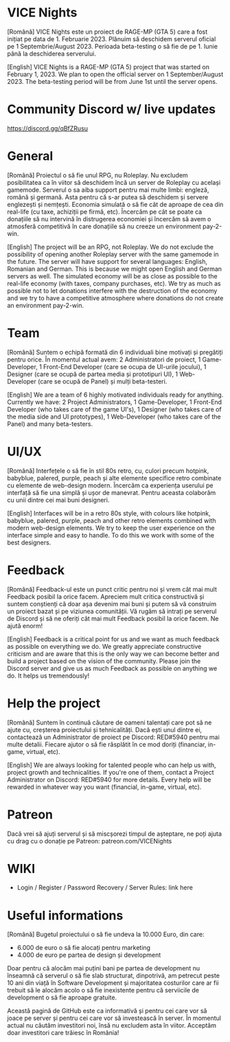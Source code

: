 # VICE Nights
[Română]
VICE Nights este un proiect de RAGE-MP (GTA 5) care a fost inițiat pe data de 1. Februarie 2023.
Plănuim să deschidem serverul oficial pe 1 Septembrie/August 2023.
Perioada beta-testing o să fie de pe 1. Iunie până la deschiderea serverului.

[English]
VICE Nights is a RAGE-MP (GTA 5) project that was started on February 1, 2023.
We plan to open the official server on 1 September/August 2023.
The beta-testing period will be from June 1st until the server opens.

# Community Discord w/ live updates
https://discord.gg/qBfZRusu

# General

[Română]
Proiectul o să fie unul RPG, nu Roleplay. Nu excludem posibilitatea ca în viitor să deschidem încă un server de Roleplay cu același gamemode. Serverul o sa aiba support
pentru mai multe limbi: engleză, română și germană. Asta pentru că s-ar putea să deschidem și servere englezești și nemțești. 
Economia simulată o să fie cât de aproape de cea din real-life (cu taxe, achiziții pe firmă, etc). 
Încercăm pe cât se poate ca donațiile să nu intervină în distrugerea economiei și încercăm să avem o atmosferă competitivă în care donațiile să nu creeze un environment
pay-2-win.

[English]
The project will be an RPG, not Roleplay. We do not exclude the possibility of opening another Roleplay server with the same gamemode in the future. The server will have support
for several languages: English, Romanian and German. This is because we might open English and German servers as well. 
The simulated economy will be as close as possible to the real-life economy (with taxes, company purchases, etc). 
We try as much as possible not to let donations interfere with the destruction of the economy and we try to have a competitive atmosphere where donations do not create an environment
pay-2-win.

# Team

[Română] Suntem o echipă formată din 6 individuali bine motivați și pregătiți pentru orice. 
În momentul actual avem: 2 Administratori de proiect, 1 Game-Developer, 1 Front-End Developer (care se ocupa de UI-urile jocului), 1 Designer (care se ocupă de partea media și prototipuri UI),
1 Web-Developer (care se ocupă de Panel) și mulți beta-testeri.

[English]
We are a team of 6 highly motivated individuals ready for anything. 
Currently we have: 2 Project Administrators, 1 Game-Developer, 1 Front-End Developer (who takes care of the game UI's), 1 Designer (who takes care of the media side and UI prototypes),
1 Web-Developer (who takes care of the Panel) and many beta-testers. 

# UI/UX

[Română] Interfețele o să fie în stil 80s retro, cu, culori precum hotpink, babyblue, palered, purple, peach și alte elemente specifice retro combinate cu elemente de web-design modern. Încercăm ca experiența userului pe interfață să fie una simplă și ușor de manevrat. Pentru aceasta colaborăm cu unii dintre cei mai buni designeri.

[English]
Interfaces will be in a retro 80s style, with colours like hotpink, babyblue, palered, purple, peach and other retro elements combined with modern web-design elements. We try to keep the user experience on the interface simple and easy to handle. To do this we work with some of the best designers.

# Feedback

[Română] Feedback-ul este un punct critic pentru noi și vrem cât mai mult Feedback posibil la orice facem. Apreciem mult critica constructivă și suntem conștienți că doar așa devenim mai buni și putem să vă construim un proiect bazat și pe viziunea comunității. Vă rugăm să intrați pe serverul de Discord și să ne oferiți cât mai mult Feedback posibil la orice facem. Ne ajută enorm!

[English] Feedback is a critical point for us and we want as much feedback as possible on everything we do. We greatly appreciate constructive criticism and are aware that this is the only way we can become better and build a project based on the vision of the community. Please join the Discord server and give us as much Feedback as possible on anything we do. It helps us tremendously!

# Help the project

[Română] Suntem în continuă căutare de oameni talentați care pot să ne ajute cu, creșterea proiectului și tehnicalități. Dacă ești unul dintre ei, contactează un Administrator de proiect pe Discord: RED#5940 pentru mai multe detalii. Fiecare ajutor o să fie răsplătit în ce mod doriți (financiar, in-game, virtual, etc). 

[English]
We are always looking for talented people who can help us with, project growth and technicalities. If you're one of them, contact a Project Administrator on Discord: RED#5940 for more details. Every help will be rewarded in whatever way you want (financial, in-game, virtual, etc). 

# Patreon

Dacă vrei să ajuți serverul și să miscșorezi timpul de așteptare, ne poți ajuta cu drag cu o donație pe Patreon: patreon.com/VICENights

# WIKI

- Login / Register / Password Recovery / Server Rules: link here


# Useful informations

[Română] Bugetul proiectului o să fie undeva la 10.000 Euro, din care:

- 6.000 de euro o să fie alocați pentru marketing
- 4.000 de euro pe partea de design și development

Doar pentru că alocăm mai puțini bani pe partea de development nu înseamnă că serverul o să fie slab structurat, dinpotrivă, am petrecut peste 10 ani din viață în Software Development și majoritatea costurilor care ar fii trebuit să le alocăm acolo o să fie inexistente pentru că serviicile de development o să fie aproape gratuite. 

Această pagină de GitHub este ca informativă și pentru cei care vor să joace pe server și pentru cei care vor să investească în server. În momentul actual nu căutăm investitori noi, însă nu excludem asta în viitor. Acceptăm doar investitori care trăiesc în România!
